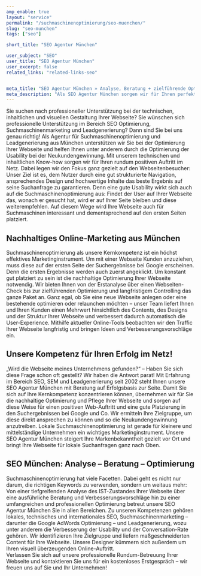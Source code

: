 ```yaml
---
amp_enable: true
layout: "service"
permalink: "/suchmaschinenoptimierung/seo-muenchen/"
slug: "seo-munchen"
tags: ["seo"]

short_title: "SEO Agentur München"

user_subject: "SEO"
user_title: "SEO Agentur München"
user_excerpt: false
related_links: "related-links-seo"


meta_title: "SEO Agentur München » Analyse, Beratung + zielführende Optimierung"
meta_description: "Als SEO Agentur München sorgen wir für Ihren perfekten Online-Auftritt! ► SEO, SEM und Leadgenerierung für mehr Traffic auf Ihrer Website ✓ Hier klicken!"
---
```


Sie suchen nach professioneller Unterstützung bei der technischen, inhaltlichen und visuellen Gestaltung Ihrer Webseite? Sie wünschen sich professionelle Unterstützung im Bereich SEO Optimierung, Suchmaschinenmarketing und Leadgenerierung? Dann sind Sie bei uns genau richtig! Als Agentur für Suchmaschinenoptimierung und Leadgenerierung aus München unterstützen wir Sie bei der Optimierung Ihrer Webseite und helfen Ihnen unter anderem durch die Optimierung der Usability bei der Neukundengewinnung. 
Mit unserem technischen und inhaltlichen Know-how sorgen wir für Ihren rundum positiven Auftritt im Netz. Dabei legen wir den Fokus ganz gezielt auf den Webseitenbesucher: Unser Ziel ist es, dem Nutzer durch eine gut strukturierte Navigation, ansprechendes Design und hochwertige Inhalte das beste Ergebnis auf seine Suchanfrage zu garantieren. Denn eine gute Usability wirkt sich auch auf die Suchmaschinenoptimierung aus: Findet der User auf Ihrer Webseite das, wonach er gesucht hat, wird er auf Ihrer Seite bleiben und diese weiterempfehlen. Auf diesem Wege wird Ihre Webseite auch für Suchmaschinen interessant und dementsprechend auf den ersten Seiten platziert. 

## Nachhaltiges Online-Marketing aus München
Suchmaschinenoptimierung als unsere Kernkompetenz ist ein höchst effektives Marketinginstrument. Um mit einer Webseite Kunden anzuziehen, muss diese auf der ersten Seite der Suchergebnisse bei Google erscheinen. Denn die ersten Ergebnisse werden auch zuerst angeklickt. Um konstant gut platziert zu sein ist die nachhaltige Optimierung Ihrer Webseite notwendig. Wir bieten Ihnen von der Erstanalyse über einen Webseiten-Check bis zur zielführenden Optimierung und langfristigem Controlling das ganze Paket an. Ganz egal, ob Sie eine neue Webseite anlegen oder eine bestehende optimieren oder relaunchen möchten – unser Team liefert Ihnen und Ihren Kunden einen Mehrwert hinsichtlich des Contents, des Designs und der Struktur Ihrer Webseite und verbessert dadurch automatisch die User-Experience. Mithilfe aktueller Online-Tools beobachten wir den Traffic Ihrer Webseite langfristig und bringen Ideen und Verbesserungsvorschläge ein. 

## Unsere Kompetenz für Ihren Erfolg im Netz!
„Wird die Webseite meines Unternehmens gefunden?“ – Haben Sie sich diese Frage schon oft gestellt? Wir haben die Antwort parat! Mit Erfahrung im Bereich SEO, SEM und Leadgenerierung seit 2002 steht Ihnen unsere SEO Agentur München mit Beratung auf Erfolgsbasis zur Seite. Damit Sie sich auf Ihre Kernkompetenz konzentrieren können, übernehmen wir für Sie die nachhaltige Optimierung und Pflege Ihrer Webseite und sorgen auf diese Weise für einen positiven Web-Auftritt und eine gute Platzierung in den Suchergebnissen bei Google und Co. Wir ermitteln Ihre Zielgruppe, um diese direkt ansprechen zu können und so die Neukundengewinnung anzutreiben. 
Lokale Suchmaschinenoptimierung ist gerade für kleinere und mittelständige Unternehmen ein wichtiges Marketinginstrument. Unsere SEO Agentur München steigert Ihre Markenbekanntheit gezielt vor Ort und bringt Ihre Webseite für lokale Suchanfragen ganz nach Oben. 

## SEO München: Analyse – Beratung – Optimierung
Suchmaschinenoptimierung hat viele Facetten. Dabei geht es nicht nur darum, die richtigen Keywords zu verwenden, sondern um weitaus mehr: Von einer tiefgreifenden Analyse des IST-Zustandes Ihrer Webseite über eine ausführliche Beratung und Verbesserungsvorschläge hin zu einer umfangreichen und professionellen Optimierung betreut unsere SEO Agentur München Sie in allen Bereichen. Zu unseren Kompetenzen gehören lokales, technisches und internationales SEO, Suchmaschinenmarketing – darunter die Google AdWords Optimierung – und Leadgenerierung, wozu unter anderem die Verbesserung der Usability und der Conversation-Rate gehören. Wir identifizieren Ihre Zielgruppe und liefern maßgeschneiderten Content für Ihre Webseite. Unsere Designer kümmern sich außerdem um Ihren visuell überzeugenden Online-Auftritt.  
Verlassen Sie sich auf unsere professionelle Rundum-Betreuung Ihrer Webseite und kontaktieren Sie uns für ein kostenloses Erstgespräch – wir freuen uns auf Sie und Ihr Unternehmen!

